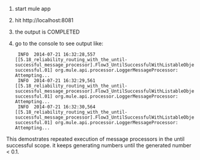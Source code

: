 1. start mule app
2. hit http://localhost:8081
3. the output is COMPLETED
4. go to the console to see output like:

		INFO  2014-07-21 16:32:28,557 [[5.18_reliability_routing_with_the_until-successful_message_processor].Flow3_UntilSuccessfulWithListableObjectStore.until-successful.01] org.mule.api.processor.LoggerMessageProcessor: Attempting...
		INFO  2014-07-21 16:32:29,561 [[5.18_reliability_routing_with_the_until-successful_message_processor].Flow3_UntilSuccessfulWithListableObjectStore.until-successful.01] org.mule.api.processor.LoggerMessageProcessor: Attempting...
		INFO  2014-07-21 16:32:30,564 [[5.18_reliability_routing_with_the_until-successful_message_processor].Flow3_UntilSuccessfulWithListableObjectStore.until-successful.01] org.mule.api.processor.LoggerMessageProcessor: Attempting...

This demostrates repeated execution of message processors in the until successful scope. it keeps generating numbers until the generated number < 0.1.